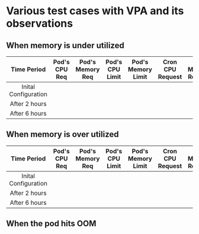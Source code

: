 # Various test cases with VPA and its observations

## When memory is under utilized

| Time Period |  Pod's CPU Req  | Pod's Memory Req | Pod's CPU Limit| Pod's Memory Limit |  Cron CPU Request | Cron Memory Request | VPA CPU Recomm |   VPA Mem Recomm | Was VPA applied? |
| :--------------: | :-----: | :-----: | :-----: | :-----: | :-----: | :-----: |  :-----: |  :-----: | :-----: | 
| Inital Configuration    |  | |
| After 2 hours    |  | |
| After 6 hours    |  | |


## When memory is over utilized 
| Time Period |  Pod's CPU Req  | Pod's Memory Req | Pod's CPU Limit| Pod's Memory Limit |  Cron CPU Request | Cron Memory Request | VPA CPU Recomm |   VPA Mem Recomm | Was VPA applied? |
| :--------------: | :-----: | :-----: | :-----: | :-----: | :-----: | :-----: |  :-----: |  :-----: | :-----: | 
| Inital Configuration    |  | |
| After 2 hours    |  | |
| After 6 hours    |  | |

## When the pod hits OOM 
